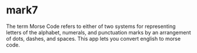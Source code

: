 # mark7

The term Morse Code refers to either of two systems for representing letters of the alphabet, numerals, and punctuation marks by an arrangement of dots, dashes, and spaces.
This app lets you convert english to morse code.
